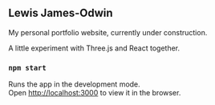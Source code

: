 ## Lewis James-Odwin

My personal portfolio website, currently under construction.  

A little experiment with Three.js and React together.

### `npm start`

Runs the app in the development mode.<br />
Open [http://localhost:3000](http://localhost:3000) to view it in the browser.

